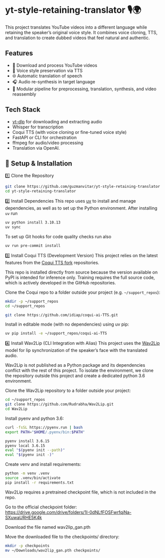 # yt-style-retaining-translator 🎙️🌍
This project translates YouTube videos into a different language while retaining the speaker’s original voice style. It combines voice cloning, TTS, and translation to create dubbed videos that feel natural and authentic.

## Features

- 📼 Download and process YouTube videos
- 🧠 Voice style preservation via TTS
- 🌐 Automatic translation of speech
- 🎧 Audio re-synthesis in target language
- 📂 Modular pipeline for preprocessing, translation, synthesis, and video reassembly

##  Tech Stack

- [yt-dlp](https://github.com/yt-dlp/yt-dlp) for downloading and extracting audio
- Whisper for transcription
- Coqui TTS (with voice cloning or fine-tuned voice style)
- FastAPI or CLI for orchestration
- ffmpeg for audio/video processing
- Translation via OpenAI.

## 🔧 Setup & Installation
1️⃣ Clone the Repository
```bash
git clone https://github.com/guzmanvitar/yt-style-retaining-translator
cd yt-style-retaining-translator
```

2️⃣ Install Dependencies
This repo uses [uv](https://docs.astral.sh/uv/getting-started/installation) to install and manage dependencies,
as well as to set up the Python environment. After installing `uv` run
```bash
uv python install 3.10.13
uv sync
```
To set up Git hooks for code quality checks run also
```bash
uv run pre-commit install
```

3️⃣ Install Coqui TTS (Development Version)
This project relies on the latest features from the [Coqui TTS fork](https://github.com/idiap/coqui-ai-TTS.git) repositories.

This repo is installed directly from source because the version available on PyPI is intended for inference only.
Training requires the full source code, which is actively developed in the GitHub repositories.

Clone the Coqui repo to a folder outside your project (e.g. `~/support_repos`):
```bash
mkdir -p ~/support_repos
cd ~/support_repos

git clone https://github.com/idiap/coqui-ai-TTS.git
```

Install in editable mode (with no dependencies) using uv pip:
```bash
uv pip install -e ~/support_repos/coqui-ai-TTS
```

4️⃣ Install Wav2Lip (CLI Integration with Alias)
This project uses the [Wav2Lip](https://github.com/Rudrabha/Wav2Lip) model for lip synchronization of the speaker’s face with the translated audio.

Wav2Lip is not published as a Python package and its dependencies conflict with the rest of this project.
To isolate the environment, we clone the repository outside this project and create a dedicated python 3.6 environment.

Clone the Wav2Lip repository to a folder outside your project:
```bash
cd ~/support_repos
git clone https://github.com/Rudrabha/Wav2Lip.git
cd Wav2Lip
```

Install pyenv and python 3.6:
```bash
curl -fsSL https://pyenv.run | bash
export PATH="$HOME/.pyenv/bin:$PATH"

pyenv install 3.6.15
pyenv local 3.6.15
eval "$(pyenv init --path)"
eval "$(pyenv init -)"

```

Create venv and install requirements:
```bash
python -m venv .venv
source .venv/bin/activate
pip install -r requirements.txt
```

Wav2Lip requires a pretrained checkpoint file, which is not included in the repo.

Go to the official checkpoint folder:
https://drive.google.com/drive/folders/1I-0dNLfFOSFwrfqjNa-SXuwaURHE5K4k

Download the file named wav2lip_gan.pth

Move the downloaded file to the checkpoints/ directory:
```bash
mkdir -p checkpoints
mv ~/Downloads/wav2lip_gan.pth checkpoints/
```